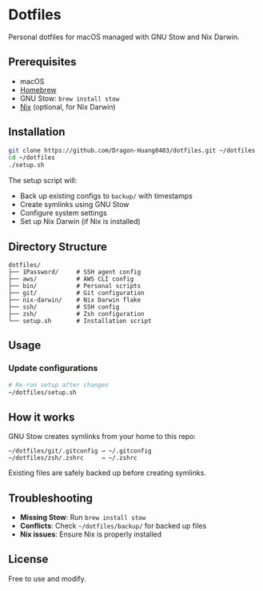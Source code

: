 # Dotfiles

Personal dotfiles for macOS managed with GNU Stow and Nix Darwin.

## Prerequisites

- macOS
- [Homebrew](https://brew.sh/)
- GNU Stow: `brew install stow`
- [Nix](https://github.com/DeterminateSystems/nix-installer) (optional, for Nix Darwin)

## Installation

```bash
git clone https://github.com/Dragon-Huang0403/dotfiles.git ~/dotfiles
cd ~/dotfiles
./setup.sh
```

The setup script will:

- Back up existing configs to `backup/` with timestamps
- Create symlinks using GNU Stow
- Configure system settings
- Set up Nix Darwin (if Nix is installed)

## Directory Structure

```
dotfiles/
├── 1Password/     # SSH agent config
├── aws/           # AWS CLI config
├── bin/           # Personal scripts
├── git/           # Git configuration
├── nix-darwin/    # Nix Darwin flake
├── ssh/           # SSH config
├── zsh/           # Zsh configuration
└── setup.sh       # Installation script
```

## Usage

### Update configurations

```bash
# Re-run setup after changes
~/dotfiles/setup.sh
```

## How it works

GNU Stow creates symlinks from your home to this repo:

```
~/dotfiles/git/.gitconfig → ~/.gitconfig
~/dotfiles/zsh/.zshrc     → ~/.zshrc
```

Existing files are safely backed up before creating symlinks.

## Troubleshooting

- **Missing Stow**: Run `brew install stow`
- **Conflicts**: Check `~/dotfiles/backup/` for backed up files
- **Nix issues**: Ensure Nix is properly installed

## License

Free to use and modify.
